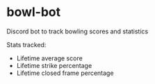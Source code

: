 # bowl-bot
Discord bot to track bowling scores and statistics


Stats tracked:
- Lifetime average score
- Lifetime strike percentage
- Lifetime closed frame percentage
